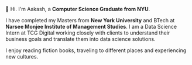 👋 Hi. I'm Aakash, a **Computer Science Graduate from NYU**.

I have completed my Masters from **New York University** and BTech at **Narsee Monjee Institute of Management Studies**. I am a Data Science Intern at TCG Digital working closely with clients to understand their business goals and translate them into data science solutions.

I enjoy reading fiction books, traveling to different places and experiencing new cultures.